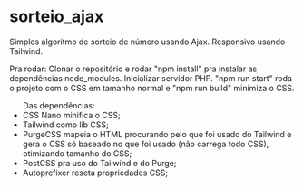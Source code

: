# sorteio_ajax
Simples algoritmo de sorteio de número usando Ajax. Responsivo usando Tailwind.

Pra rodar: Clonar o repositório e rodar "npm install" pra instalar as dependências node_modules.
Inicializar servidor PHP.
"npm run start" roda o projeto com o CSS em tamanho normal e "npm run build" minimiza o CSS.

<ul>Das dependências:
  <li>CSS Nano minifica o CSS;</li>
  <li>Tailwind como lib CSS;</li>
<li>PurgeCSS mapeia o HTML procurando pelo que foi usado do Tailwind e gera o CSS só baseado no que foi usado (não carrega todo CSS), otimizando tamanho do CSS;</li>
  <li>PostCSS pra uso do Tailwind  e do Purge;</li>
  <li>Autoprefixer reseta propriedades CSS;</li>
</ul>

